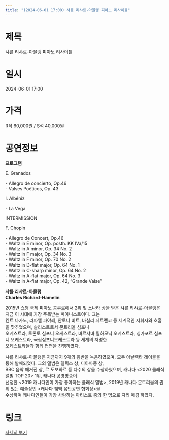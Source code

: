 ```yaml
---
title: "(2024-06-01 17:00) 샤를 리샤르-아믈랭 피아노 리사이틀"
---
```


# 제목
샤를 리샤르-아믈랭 피아노 리사이틀

# 일시
2024-06-01 17:00

# 가격
R석 60,000원 / S석 40,000원

# 공연정보
**프로그램**    
    
E. Granados    
    
\- Allegro de concierto, Op.46    
\- Valses Poéticos, Op. 43    
    
I. Albéniz    
    
\- La Vega    
    
INTERMISSION    
    
F. Chopin    
    
\- Allegro de Concert, Op.46    
\- Waltz in E minor, Op. posth. KK IVa/15    
\- Waltz in A minor, Op. 34 No. 2    
\- Waltz in F major, Op. 34 No. 3    
\- Waltz in F minor, Op. 70 No. 2    
\- Waltz in D-flat major, Op. 64 No. 1    
\- Waltz in C-sharp minor, Op. 64 No. 2    
\- Waltz in A-flat major, Op. 64 No. 3    
\- Waltz in A-flat major, Op. 42, “Grande Valse”    
    
**샤를 리샤르-아믈랭    
Charles Richard-Hamelin**  
  
    
  
2015년 쇼팽 국제 피아노 콩쿠르에서 2위 및 소나타 상을 받은 샤를 리샤르-아믈랭은 지금 이 시대에 가장 주목받는 피아니스트이다. 그는  
켄트 나가노, 라파엘 파야레, 안토니 비트, 바실리 페트렌코 등 세계적인 지휘자와 호흡을 맞추었으며, 솔리스트로서 몬트리올 심포니  
오케스트라, 토론토 심포니 오케스트라, 바르샤바 필하모닉 오케스트라, 싱가포르 심포니 오케스트라, 국립심포니오케스트라 등 세계의 저명한  
오케스트라들과 함께 협연을 진행하였다.  
  
    
  
샤를 리샤르-아믈랭은 지금까지 9개의 음반을 녹음하였으며, 모두 아날렉타 레이블을 통해 발매되었다. 그의 앨범은 펠릭스 상, 디아파종 상,  
BBC 음악 매거진 상, 르 도보와르 등 다수의 상을 수상하였으며, 캐나다 <2020 클래식 앨범 TOP 20> 1위, 캐나다 공영방송이  
선정한 <2019 캐나다인이 가장 좋아하는 클래식 앨범>, 2019년 캐나다 몬트리올의 권위 있는 예술상인 <캐나다 퀘백 음반공연 협회상>을  
수상하며 캐나다인들이 가장 사랑하는 아티스트 중의 한 명으로 자리 매김 하였다.  
  


# 링크
[자세히 보기](https://www.sac.or.kr/site/main/show/show_view?SN=60802 "https://www.sac.or.kr/site/main/show/show_view?SN=60802")
